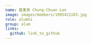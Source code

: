 ```yaml
---
name: 藍重泉 Chung-Chuan Lan 
image: images/members/1095421103.jpg 
role: alumni
group: alum
links:
  github: link_to_github 
---
```

